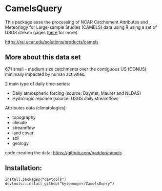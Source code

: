 # CamelsQuery

This package ease the processing of NCAR Catchement Attributes and Meteorlogy for Large-sample Studies (CAMELS) data using R using a set of USGS stream gages ([here](https://help.waterdata.usgs.gov/) for more).

https://ral.ucar.edu/solutions/products/camels

## More about this data set

671 small - medium size catchments over the contiguous US (CONUS) minimally impacted by human activities.

2 main type of daily time-series:

- Daily atmospheric forcing (source: Daymet, Maurer and NLDAS)
- Hydrologic reponse (source: USGS daily streamflow)

Attributes data (climatologies):

- topography
- climate
- streamflow
- land cover
- soil
- geology

code creating the data: https://github.com/naddor/camels

## Installation:
``` 
install.packages("devtools")
devtools::install_github("kylemonper/CamelsQuery")
```
